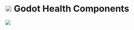 # <img src="https://raw.githubusercontent.com/cluttered-code/godot-health-components/refs/heads/main/addons/health_components/health/health.svg" width="20" height="20" />  Godot Health Components
<img src="https://img.shields.io/badge/Godot-v4.3-%23478cbf?logo=godot-engine&logoColor=cyian&color=blue">
